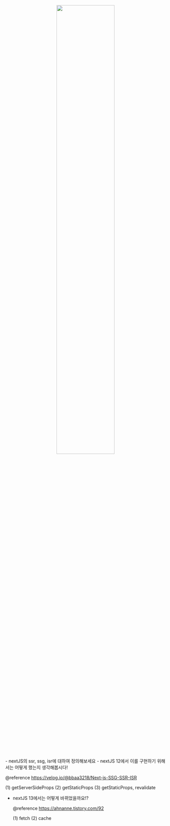 <p align="center"><img src="https://github.com/JeongwooHam/FE_Study_Logs/assets/123251211/4b3642f9-ddfa-4651-9d63-35541b69a111" width="60%"/></p>
- nextJS의 ssr, ssg, isr에 대하여 정의해보세요
- nextJS 12에서 이를 구현하기 위해서는 어떻게 했는지 생각해봅시다!

@reference
https://velog.io/@bbaa3218/Next-js-SSG-SSR-ISR

(1) getServerSideProps
(2) getStaticProps
(3) getStaticProps, revalidate

- nextJS 13에서는 어떻게 바뀌었을까요!?

  @reference
  https://ahnanne.tistory.com/92

  (1) fetch
  (2) cache

